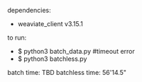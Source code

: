 dependencies:
- weaviate_client v3.15.1

to run:
- $ python3 batch_data.py #timeout error
- $ python3 batchless.py 

batch time: TBD
batchless time: 56'14.5"

